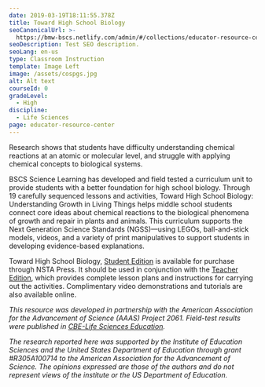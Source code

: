 ```yaml
---
date: 2019-03-19T18:11:55.378Z
title: Toward High School Biology
seoCanonicalUrl: >-
  https://bmw-bscs.netlify.com/admin/#/collections/educator-resource-center/toward-high-school-biology
seoDescription: Test SEO description.
seoLang: en-us
type: Classroom Instruction
template: Image Left
image: /assets/cospgs.jpg
alt: Alt text
courseId: 0
gradeLevel:
  - High
discipline:
  - Life Sciences
page: educator-resource-center
---
```

Research shows that students have difficulty understanding chemical reactions at an atomic or molecular level, and struggle with applying chemical concepts to biological systems.

BSCS Science Learning has developed and field tested a curriculum unit to provide students with a better foundation for high school biology. Through 19 carefully sequenced lessons and activities, Toward High School Biology: Understanding Growth in Living Things helps middle school students connect core ideas about chemical reactions to the biological phenomena of growth and repair in plants and animals. This curriculum supports the Next Generation Science Standards (NGSS)—using LEGOs, ball-and-stick models, videos, and a variety of print manipulatives to support students in developing evidence-based explanations.  

Toward High School Biology, [Student Edition](https://www.nsta.org/store/product_detail.aspx?id=10.2505/9781681404431) is available for purchase through NSTA Press. It should be used in conjunction with the [Teacher Edition](https://www.nsta.org/store/product_detail.aspx?id=10.2505/9781681405605), which provides complete lesson plans and instructions for carrying out the activities. Complimentary video demonstrations and tutorials are also available online.   

_This resource was developed in partnership with the American Association for the Advancement of Science (AAAS) Project 2061. Field-test results were published in_ [_CBE-Life Sciences Education_](https://www.lifescied.org/doi/10.1187/cbe.16-03-0112)_._

_The research reported here was supported by the Institute of Education Sciences and the United States Department of Education through grant #R305A100714 to the American Association for the Advancement of Science. The opinions expressed are those of the authors and do not represent views of the institute or the US Department of Education._
